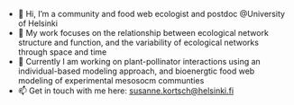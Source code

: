 - 👋 Hi, I’m a community and food web ecologist and postdoc @University of Helsinki
- 👀 My work focuses on the relationship between ecological network structure and function, and the variability of ecological networks through space and time 
- 🌱 Currently I am working on plant-pollinator interactions using an individual-based modeling approach, and bioenergtic food web modeling of experimental mesosocm communties 
- 📫 Get in touch with me here: susanne.kortsch@helsinki.fi

<!---
skortsch/skortsch is a ✨ special ✨ repository because its `README.md` (this file) appears on your GitHub profile.
You can click the Preview link to take a look at your changes.
--->
